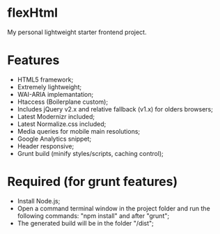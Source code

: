flexHtml
========

My personal lightweight starter frontend project.


Features
========

- HTML5 framework;
- Extremely lightweight;
- WAI-ARIA implemantation;
- Htaccess (Boilerplane custom);
- Includes jQuery v2.x and relative fallback (v1.x) for olders browsers;
- Latest Modernizr included;
- Latest Normalize.css included;
- Media queries for mobile main resolutions;
- Google Analytics snippet;
- Header responsive;
- Grunt build (minify styles/scripts, caching control);


Required (for grunt features)
========

- Install Node.js;
- Open a command terminal window in the project folder and run the following commands: "npm install" and after "grunt";
- The generated build will be in the folder "/dist";
